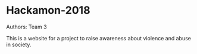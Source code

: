 Hackamon-2018
====================

Authors: Team 3

This is a website for a project to raise awareness about violence and abuse in society. 
